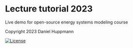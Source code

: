 # Lecture tutorial 2023

Live demo for open-source energy systems modeling course

Copyright 2023 Daniel Huppmann

[![License](https://img.shields.io/badge/License-Apache_2.0-blue.svg)](https://opensource.org/licenses/Apache-2.0)